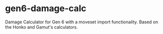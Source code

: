 gen6-damage-calc
================

Damage Calculator for Gen 6 with a moveset import functionality. Based on the Honko and Gamut's calculators.
